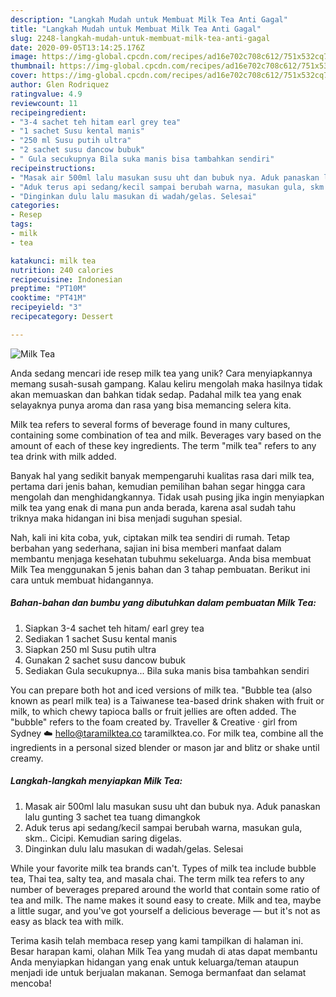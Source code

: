 ```yaml
---
description: "Langkah Mudah untuk Membuat Milk Tea Anti Gagal"
title: "Langkah Mudah untuk Membuat Milk Tea Anti Gagal"
slug: 2248-langkah-mudah-untuk-membuat-milk-tea-anti-gagal
date: 2020-09-05T13:14:25.176Z
image: https://img-global.cpcdn.com/recipes/ad16e702c708c612/751x532cq70/milk-tea-foto-resep-utama.jpg
thumbnail: https://img-global.cpcdn.com/recipes/ad16e702c708c612/751x532cq70/milk-tea-foto-resep-utama.jpg
cover: https://img-global.cpcdn.com/recipes/ad16e702c708c612/751x532cq70/milk-tea-foto-resep-utama.jpg
author: Glen Rodriquez
ratingvalue: 4.9
reviewcount: 11
recipeingredient:
- "3-4 sachet teh hitam earl grey tea"
- "1 sachet Susu kental manis"
- "250 ml Susu putih ultra"
- "2 sachet susu dancow bubuk"
- " Gula secukupnya Bila suka manis bisa tambahkan sendiri"
recipeinstructions:
- "Masak air 500ml lalu masukan susu uht dan bubuk nya. Aduk panaskan lalu gunting 3 sachet tea tuang dimangkok"
- "Aduk terus api sedang/kecil sampai berubah warna, masukan gula, skm.. Cicipi. Kemudian saring digelas."
- "Dinginkan dulu lalu masukan di wadah/gelas. Selesai"
categories:
- Resep
tags:
- milk
- tea

katakunci: milk tea 
nutrition: 240 calories
recipecuisine: Indonesian
preptime: "PT10M"
cooktime: "PT41M"
recipeyield: "3"
recipecategory: Dessert

---
```



![Milk Tea](https://img-global.cpcdn.com/recipes/ad16e702c708c612/751x532cq70/milk-tea-foto-resep-utama.jpg)

Anda sedang mencari ide resep milk tea yang unik? Cara menyiapkannya memang susah-susah gampang. Kalau keliru mengolah maka hasilnya tidak akan memuaskan dan bahkan tidak sedap. Padahal milk tea yang enak selayaknya punya aroma dan rasa yang bisa memancing selera kita.

Milk tea refers to several forms of beverage found in many cultures, containing some combination of tea and milk. Beverages vary based on the amount of each of these key ingredients. The term &#34;milk tea&#34; refers to any tea drink with milk added.

Banyak hal yang sedikit banyak mempengaruhi kualitas rasa dari milk tea, pertama dari jenis bahan, kemudian pemilihan bahan segar hingga cara mengolah dan menghidangkannya. Tidak usah pusing jika ingin menyiapkan milk tea yang enak di mana pun anda berada, karena asal sudah tahu triknya maka hidangan ini bisa menjadi suguhan spesial.


Nah, kali ini kita coba, yuk, ciptakan milk tea sendiri di rumah. Tetap berbahan yang sederhana, sajian ini bisa memberi manfaat dalam membantu menjaga kesehatan tubuhmu sekeluarga. Anda bisa membuat Milk Tea menggunakan 5 jenis bahan dan 3 tahap pembuatan. Berikut ini cara untuk membuat hidangannya.

<!--inarticleads1-->

##### Bahan-bahan dan bumbu yang dibutuhkan dalam pembuatan Milk Tea:

1. Siapkan 3-4 sachet teh hitam/ earl grey tea
1. Sediakan 1 sachet Susu kental manis
1. Siapkan 250 ml Susu putih ultra
1. Gunakan 2 sachet susu dancow bubuk
1. Sediakan  Gula secukupnya... Bila suka manis bisa tambahkan sendiri


You can prepare both hot and iced versions of milk tea. &#34;Bubble tea (also known as pearl milk tea) is a Taiwanese tea-based drink shaken with fruit or milk, to which chewy tapioca balls or fruit jellies are often added. The &#34;bubble&#34; refers to the foam created by. Traveller &amp; Creative · girl from Sydney ☁️ hello@taramilktea.co taramilktea.co. For milk tea, combine all the ingredients in a personal sized blender or mason jar and blitz or shake until creamy. 

<!--inarticleads2-->

##### Langkah-langkah menyiapkan Milk Tea:

1. Masak air 500ml lalu masukan susu uht dan bubuk nya. Aduk panaskan lalu gunting 3 sachet tea tuang dimangkok
1. Aduk terus api sedang/kecil sampai berubah warna, masukan gula, skm.. Cicipi. Kemudian saring digelas.
1. Dinginkan dulu lalu masukan di wadah/gelas. Selesai


While your favorite milk tea brands can&#39;t. Types of milk tea include bubble tea, Thai tea, salty tea, and masala chai. The term milk tea refers to any number of beverages prepared around the world that contain some ratio of tea and milk. The name makes it sound easy to create. Milk and tea, maybe a little sugar, and you&#39;ve got yourself a delicious beverage — but it&#39;s not as easy as black tea with milk. 

Terima kasih telah membaca resep yang kami tampilkan di halaman ini. Besar harapan kami, olahan Milk Tea yang mudah di atas dapat membantu Anda menyiapkan hidangan yang enak untuk keluarga/teman ataupun menjadi ide untuk berjualan makanan. Semoga bermanfaat dan selamat mencoba!
